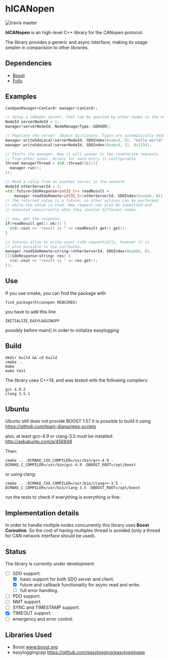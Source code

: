 # hlCANopen

![travis master](https://travis-ci.org/team-diana/hlCANopen.svg?branch=master)

**hlCANopen** is an high-level C++ library for the CANopen protocol.

The library provides a generic and async interface, making its usage simpler
in comparision to other libraries.

## Dependencies

- [Boost](www.boost.org)
- [Folly](https://github.com/facebook/folly)

## Examples

```c++
CanOpenManager<CanCard> manager(canCard);

// Setup a CANopen server, that can be queried by other nodes in the network.
NodeId serverNodeId = 1;
manager(serverNodeId, NodeManagerType::SERVER);

// Populate the server' object dictionary. Types are automatically deduced.
manager.writeSdoLocal(serverNodeId, SDOIndex(0xabcd, 0), "hello world!");
manager.writeSdoLocal(serverNodeId, SDOIndex(0xabcd, 1), 0x1234);

// Starts the manager. Now it will answer to the read/write requests
// from other nodes. Access for each entry is configurable
thread managerThread = std::thread([&](){
  manager.run();
});

// Read a value from an another server in the network
NodeId otherServerId = 2;
std::future<SdoResponse<int32_t>> readResult =
    manager.readSdoRemote<int32_t>(otherServerId, SDOIndex(0xaabb, 0));
// The returned value is a future, so other actions can be performed
// while the value is read. New request can also be submitted and
// executed concurrently when they involve different nodes.

// now, get the response
if(readResult.get().ok()) {
  std::cout << "result is " << readResult.get().get();
}

// futures allow to write async code sequentially, however it is
// also possible to use callbacks.
manager.readSdoRemote<string>(otherServerId, SDOIndex(0xaabb, 0),
[](SdoResponse<string> res) {
  std::cout << "result is " << res.get();
});
```

## Use

If you use cmake, you can find the package with
```
find_package(hlcanopen REQUIRED)
```

you have to add this line

```
INITIALIZE_EASYLOGGINGPP
```

possibly before main() in order to initialize easylogging

## Build
```
mkdir build && cd build
cmake ..
make
make test
```
The library uses C++14, and was tested with the following compilers:

```
gcc 4.9.2
clang 3.5.1
```

## Ubuntu
Ubuntu still does not provide BOOST 1.57
it is possible to build it using https://github.com/team-diana/repo-scripts

also, at least gcc-4.9 or clang-3.5 must be installed:
http://askubuntu.com/a/456849

Then:

```
cmake .. -DCMAKE_CXX_COMPILER=/usr/bin/g++-4.9 -DCMAKE_C_COMPILER=/usr/bin/gcc-4.9 -DBOOST_ROOT=/opt/boost
```

or using clang:

```
cmake .. -DCMAKE_CXX_COMPILER=/usr/bin/clang++-3.5 -DCMAKE_C_COMPILER=/usr/bin/clang-3.5 -DBOOST_ROOT=/opt/boost
```

run the tests to check if everything is everything is fine:

## Implementation details
In order to handle multiple nodes concurrently this library uses **Boost Coroutine**. So the
cost of having multiples thread is avoided (only a thread for CAN network interface should be used).

## Status

The library is currently under development.

- [ ] SDO support.
  - [x] basic support for both SDO server and client.
  - [x] future and callback functionality for async read and write.
  - [ ] full error handling.
- [ ] PDO support.
- [ ] NMT support.
- [ ] SYNC and TIMESTAMP support.
- [x] TIMEOUT support.
- [ ] emergency and error control.

## Libraries Used
- Boost www.boost.org
- easyloggingcpp https://github.com/easylogging/easyloggingpp

